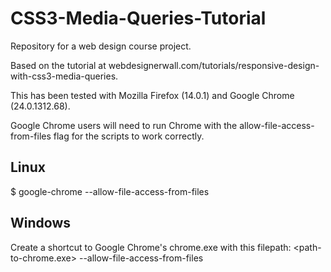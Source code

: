 CSS3-Media-Queries-Tutorial
===========================

Repository for a web design course project.

Based on the tutorial at webdesignerwall.com/tutorials/responsive-design-with-css3-media-queries.

This has been tested with Mozilla Firefox (14.0.1) and Google Chrome (24.0.1312.68).

Google Chrome users will need to run Chrome with the allow-file-access-from-files flag for the
scripts to work correctly.

Linux
-----
$ google-chrome --allow-file-access-from-files

Windows
-------
Create a shortcut to Google Chrome's chrome.exe with this filepath:
<path-to-chrome.exe> --allow-file-access-from-files
